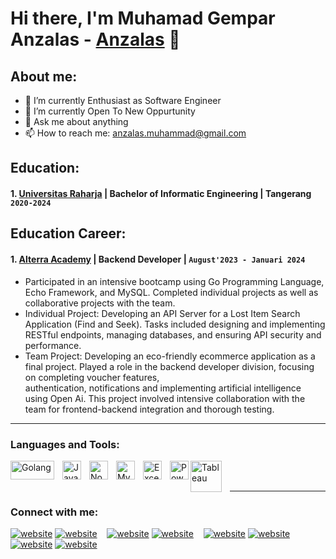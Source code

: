 # Hi there, I'm Muhamad Gempar Anzalas - [Anzalas](https://www.linkedin.com/in/muhamadgemparanzalas/) 👋
## About me:
- 🔭 I’m currently Enthusiast as Software Engineer
- 🌱 I’m currently Open To New Oppurtunity
- 💬 Ask me about anything
- 📫 How to reach me: anzalas.muhammad@gmail.com

## Education:
#### 1. [Universitas Raharja](https://www.raharja.ac.id) | Bachelor of Informatic Engineering | Tangerang `2020-2024`

## Education Career:
#### 1. [Alterra Academy](https://academy.alterra.id/) | Backend Developer |  `August'2023 - Januari 2024`
- Participated in an intensive bootcamp using Go Programming Language, Echo Framework, and MySQL. Completed individual projects as well as collaborative projects with the team.
- Individual Project: Developing an API Server for a Lost Item Search Application (Find and Seek). Tasks included designing and implementing RESTful endpoints, managing databases, and 
ensuring API security and performance.
- Team Project: Developing an eco-friendly ecommerce application as a final project. Played a role in the backend developer division, focusing on completing voucher features,     
authentication, notifications and implementing artificial intelligence using Open Ai. This project involved intensive collaboration with the team for frontend-backend integration 
and thorough testing.

---

### Languages and Tools:

[<img align="left" alt="Golang" width="70px" height="30px" src="https://academy.alterra.id/blog/wp-content/uploads/2021/07/Logo-Golang.png" style="padding-right:10px;" />][webdev]
[<img align="left" alt="Javascript" width="30px" src="https://w7.pngwing.com/pngs/867/89/png-transparent-javascript-js-scripting-language-web-applications-frontend-backend-3d-icon.png" style="padding-right:10px;" />][webdev]
[<img align="left" alt="Node JS" width="30px" src="https://e7.pngegg.com/pngimages/306/37/png-clipart-node-js-logo-node-js-javascript-web-application-express-js-computer-software-others-miscellaneous-text-thumbnail.png" style="padding-right:10px;" />][webdev]
[<img align="left" alt="MySQL" width="30px" src="https://cdn.jsdelivr.net/gh/devicons/devicon/icons/mysql/mysql-original.svg" style="padding-right:10px;" />][webdev]

[<img align="left" alt="Excel" width="30px" src="https://is2-ssl.mzstatic.com/image/thumb/Purple126/v4/a8/fd/5a/a8fd5a84-c6f1-355f-3b9f-6e86598efaa3/XCEL.png/1200x630bb.png" style="padding-right:10px;" />][webdev]
[<img align="left" alt="Power BI" width="30px" src="https://powerbi.microsoft.com/pictures/application-logos/svg/powerbi.svg" style="padding-right:0px;" />][webdev]
[<img align="left" alt="Tableau" width="50px" src="https://logos-world.net/wp-content/uploads/2021/10/Tableau-Symbol.png" style="padding-right:10px;" />][webdev]

<br />
<br />

---
### Connect with me:

[![website](./img/youtube-light.svg)](https://www.youtube.com/channel/UC22xix7qvwpYWnSQ5QEYtAQ#gh-light-mode-only)
[![website](./img/youtube-dark.svg)](https://www.youtube.com/channel/UC22xix7qvwpYWnSQ5QEYtAQ#gh-dark-mode-only)
&nbsp;&nbsp;
[![website](./img/twitter-light.svg)](https://twitter.com/vincentwwidyan#gh-light-mode-only)
[![website](./img/twitter-dark.svg)](https://twitter.com/vincentwwidyan#gh-dark-mode-only)
&nbsp;&nbsp;
[![website](./img/linkedin-light.svg)](https://www.linkedin.com/in/vincentwidyan#gh-light-mode-only)
[![website](./img/linkedin-dark.svg)](https://www.linkedin.com/in/vincentwidyan#gh-dark-mode-only)
&nbsp;&nbsp;
[![website](./img/instagram-light.svg)](https://instagram.com/vincentwwidyan#gh-light-mode-only)
[![website](./img/instagram-dark.svg)](https://instagram.com/vincentwwidyan#gh-dark-mode-only)



[webdev]: https://github.com/vincentwidyan/vincentwidyan
